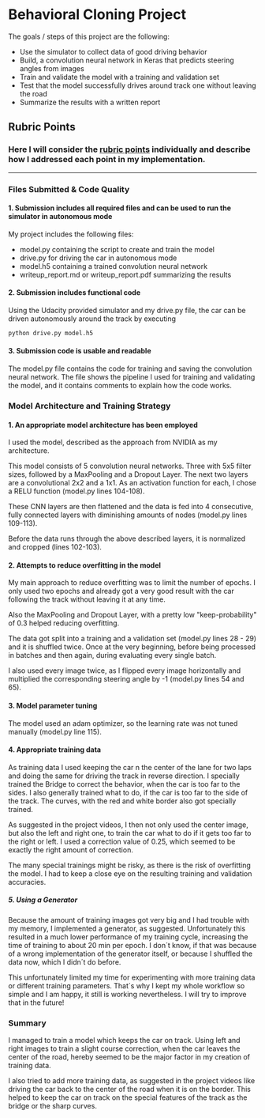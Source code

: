 # **Behavioral Cloning Project**

The goals / steps of this project are the following:
* Use the simulator to collect data of good driving behavior
* Build, a convolution neural network in Keras that predicts steering angles from images
* Train and validate the model with a training and validation set
* Test that the model successfully drives around track one without leaving the road
* Summarize the results with a written report

## Rubric Points
### Here I will consider the [rubric points](https://review.udacity.com/#!/rubrics/432/view) individually and describe how I addressed each point in my implementation.  

---
### Files Submitted & Code Quality

#### 1. Submission includes all required files and can be used to run the simulator in autonomous mode

My project includes the following files:
* model.py containing the script to create and train the model
* drive.py for driving the car in autonomous mode
* model.h5 containing a trained convolution neural network
* writeup_report.md or writeup_report.pdf summarizing the results

#### 2. Submission includes functional code
Using the Udacity provided simulator and my drive.py file, the car can be driven autonomously around the track by executing
```sh
python drive.py model.h5
```

#### 3. Submission code is usable and readable

The model.py file contains the code for training and saving the convolution neural network. The file shows the pipeline I used for training and validating the model, and it contains comments to explain how the code works.

### Model Architecture and Training Strategy

#### 1. An appropriate model architecture has been employed

I used the model, described as the approach from NVIDIA as my architecture.

This model consists of 5 convolution neural networks. Three with 5x5 filter sizes, followed by a MaxPooling and a Dropout Layer. The next two layers are a convolutional 2x2 and a 1x1. As an activation function for each, I chose a RELU function (model.py lines 104-108).

These CNN layers are then flattened and the data is fed into 4 consecutive, fully connected layers with diminishing amounts of nodes (model.py lines 109-113).

Before the data runs through the above described layers, it is normalized and cropped (lines 102-103).

#### 2. Attempts to reduce overfitting in the model

My main approach to reduce overfitting was to limit the number of epochs. I only used two epochs and already got a very good result with the car following the track without leaving it at any time.

Also the MaxPooling and Dropout Layer, with a pretty low "keep-probability" of 0.3 helped reducing overfitting.

The data got split into a training and a validation set (model.py lines 28 - 29) and it is shuffled twice. Once at the very beginning, before being processed in batches and then again, during evaluating every single batch.

I also used every image twice, as I flipped every image horizontally and multiplied the corresponding steering angle by -1 (model.py lines 54 and 65).

#### 3. Model parameter tuning

The model used an adam optimizer, so the learning rate was not tuned manually (model.py line 115).

#### 4. Appropriate training data

As training data I used keeping the car n the center of the lane for two laps and doing the same for driving the track in reverse direction. I specially trained the Bridge to correct the behavior, when the car is too far to the sides. I also generally trained what to do, if the car is too far to the side of the track. The curves, with the red and white border also got specially trained.

As suggested in the project videos, I then not only used the center image, but also the left and right one, to train the car what to do if it gets too far to the right or left. I used a correction value of 0.25, which seemed to be exactly the right amount of correction.

The many special trainings might be risky, as there is the risk of overfitting the model. I had to keep a close eye on the resulting training and validation accuracies.

##### 5. Using a Generator

Because the amount of training images got very big and I had trouble with my memory, I implemented a generator, as suggested. Unfortunately this resulted in a much lower performance of my training cycle, increasing the time of training to about 20 min per epoch. I don´t know, if that was because of a wrong implementation of the generator itself, or because I shuffled the data now, which I didn´t do before.

This unfortunately limited my time for experimenting with more training data or different training parameters. That´s why I kept my whole workflow so simple and I am happy, it still is working nevertheless. I will try to improve that in the future!

### Summary

I managed to train a model which keeps the car on track. Using left and right images to train a slight course correction, when the car leaves the center of the road, hereby seemed to be the major factor in my creation of training data.

I also tried to add more training data, as suggested in the project videos like driving the car back to the center of the road when it is on the border. This helped to keep the car on track on the special features of the track as the bridge or the sharp curves. 

